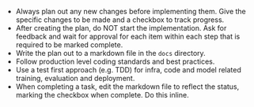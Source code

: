 * Always plan out any new changes before implementing them. Give the specific changes to be made and a checkbox to track progress.
* After creating the plan, do NOT start the implementation. Ask for feedback and wait for approval for each item within each step that is required to be marked complete.
* Write the plan out to a markdown file in the `docs` directory.
* Follow production level coding standards and best practices.
* Use a test first approach (e.g. TDD) for infra, code and model related training, evaluation and deployment.
* When completing a task, edit the markdown file to reflect the status, marking the checkbox when complete. Do this inline.
